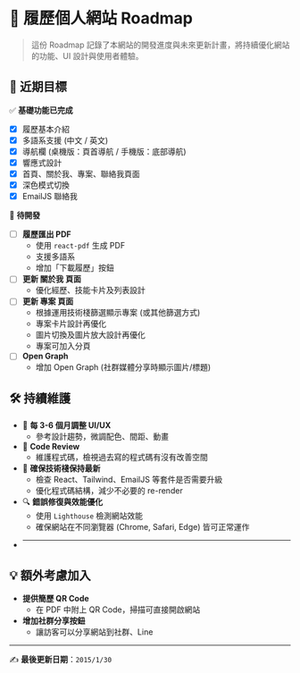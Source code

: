 # 📌 履歷個人網站 Roadmap

> 這份 Roadmap 記錄了本網站的開發進度與未來更新計畫，將持續優化網站的功能、UI 設計與使用者體驗。

## 🎯 近期目標

✅ **基礎功能已完成**

- [x] 履歷基本介紹
- [x] 多語系支援 (中文 / 英文)
- [x] 導航欄 (桌機版：頁首導航 / 手機版：底部導航)
- [x] 響應式設計
- [x] 首頁、關於我、專案、聯絡我頁面
- [x] 深色模式切換
- [x] EmailJS 聯絡我

🚀 **待開發**

- [ ] **履歷匯出 PDF**
  - 使用 `react-pdf` 生成 PDF
  - 支援多語系
  - 增加「下載履歷」按鈕
- [ ] **更新 關於我 頁面**
  - 優化經歷、技能卡片及列表設計
- [ ] **更新 專案 頁面**
  - 根據運用技術棧篩選顯示專案 (或其他篩選方式)
  - 專案卡片設計再優化
  - 圖片切換及圖片放大設計再優化
  - 專案可加入分頁
- [ ] **Open Graph**
  - 增加 Open Graph (社群媒體分享時顯示圖片/標題)

## 🛠 持續維護

- 🔄 **每 3-6 個月調整 UI/UX**
  - 參考設計趨勢，微調配色、間距、動畫
- 🔄 **Code Review**
  - 維護程式碼，檢視過去寫的程式碼有沒有改善空間
- 📌 **確保技術棧保持最新**
  - 檢查 React、Tailwind、EmailJS 等套件是否需要升級
  - 優化程式碼結構，減少不必要的 re-render
- 🔍 **錯誤修復與效能優化**
  - 使用 `Lighthouse` 檢測網站效能
  - 確保網站在不同瀏覽器 (Chrome, Safari, Edge) 皆可正常運作
- ***

## 💡 額外考慮加入

- **提供簡歷 QR Code**
  - 在 PDF 中附上 QR Code，掃描可直接開啟網站
- **增加社群分享按鈕**
  - 讓訪客可以分享網站到社群、Line

---

✍ **最後更新日期**：`2015/1/30`

